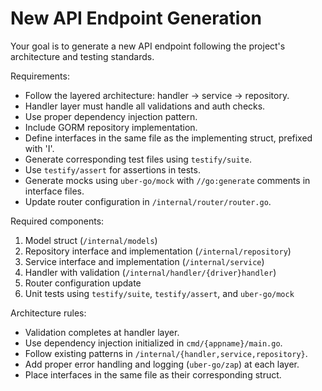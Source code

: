 # New API Endpoint Generation

Your goal is to generate a new API endpoint following the project's architecture and testing standards.

Requirements:

- Follow the layered architecture: handler -> service -> repository.
- Handler layer must handle all validations and auth checks.
- Use proper dependency injection pattern.
- Include GORM repository implementation.
- Define interfaces in the same file as the implementing struct, prefixed with 'I'.
- Generate corresponding test files using `testify/suite`.
- Use `testify/assert` for assertions in tests.
- Generate mocks using `uber-go/mock` with `//go:generate` comments in interface files.
- Update router configuration in `/internal/router/router.go`.

Required components:

1. Model struct (`/internal/models`)
2. Repository interface and implementation (`/internal/repository`)
3. Service interface and implementation (`/internal/service`)
4. Handler with validation (`/internal/handler/{driver}handler`)
5. Router configuration update
6. Unit tests using `testify/suite`, `testify/assert`, and `uber-go/mock`

Architecture rules:

- Validation completes at handler layer.
- Use dependency injection initialized in `cmd/{appname}/main.go`.
- Follow existing patterns in `/internal/{handler,service,repository}`.
- Add proper error handling and logging (`uber-go/zap`) at each layer.
- Place interfaces in the same file as their corresponding struct.
